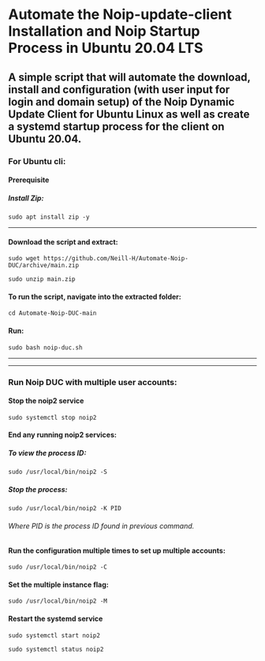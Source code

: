 # Automate the Noip-update-client Installation and Noip Startup Process in Ubuntu 20.04 LTS


## A simple script that will automate the download, install and configuration (with user input for login and domain setup) of the Noip Dynamic Update Client for Ubuntu Linux as well as create a systemd startup process for the client on Ubuntu 20.04.


### For Ubuntu cli:

#### Prerequisite 
##### Install Zip:

``` sudo apt install zip -y ```

----------------------------------------------------------------------------------

#### Download the script and extract:

``` sudo wget https://github.com/Neill-H/Automate-Noip-DUC/archive/main.zip  ```

``` sudo unzip main.zip ```


#### To run the script, navigate into the extracted folder:

``` cd Automate-Noip-DUC-main ```


#### Run:

``` sudo bash noip-duc.sh ```

----------------------------------------------------------------------------------
----------------------------------------------------------------------------------

### Run Noip DUC with multiple user accounts:

#### Stop the noip2 service

``` sudo systemctl stop noip2 ```

#### End any running noip2 services:
##### To view the process ID:

``` sudo /usr/local/bin/noip2 -S ```

##### Stop the process:

``` sudo /usr/local/bin/noip2 -K PID ```
###### Where PID is the process ID found in previous command.

#### Run the configuration multiple times to set up multiple accounts:

``` sudo /usr/local/bin/noip2 -C ```

#### Set the multiple instance flag:

``` sudo /usr/local/bin/noip2 -M ```

#### Restart the systemd service

``` sudo systemctl start noip2 ```

``` sudo systemctl status noip2 ```
